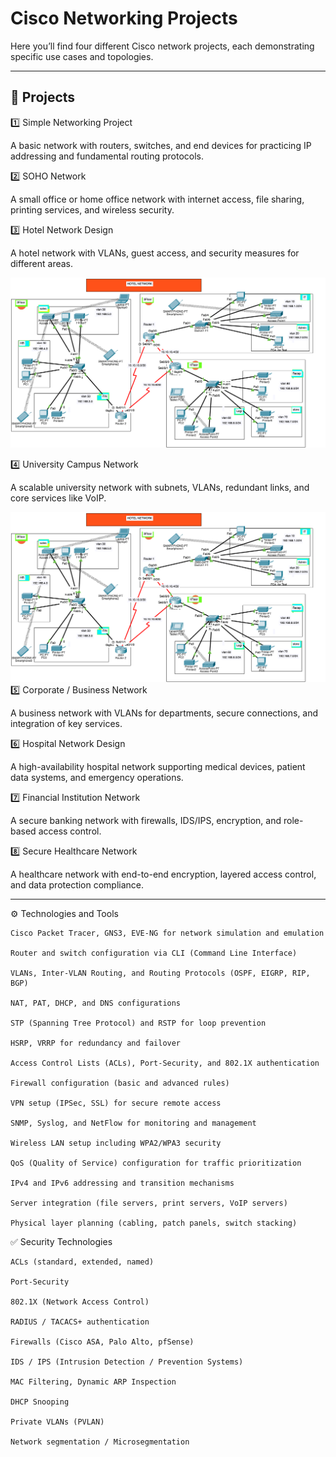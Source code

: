 # Cisco Networking Projects

Here you’ll find four different Cisco network projects, each demonstrating specific use cases and topologies.

---

## 📁 Projects

1️⃣ Simple Networking Project

 A basic network with routers, switches, and end devices for practicing IP addressing and fundamental routing protocols.

2️⃣ SOHO Network

A small office or home office network with internet access, file sharing, printing services, and wireless security.

3️⃣ Hotel Network Design

A hotel network with VLANs, guest access, and security measures for different areas.

 ![Netzwerkdiagramm](https://github.com/ziadat69/Cisco/blob/main/03-%20Hotel%20System%20Network/ciscopic3.png)

4️⃣ University Campus Network

A scalable university network with subnets, VLANs, redundant links, and core services like VoIP.


 ![Netzwerkdiagramm](https://github.com/ziadat69/Cisco/blob/main/03-%20Hotel%20System%20Network/ciscopic3.png)
5️⃣ Corporate / Business Network

A business network with VLANs for departments, secure connections, and integration of key services.

6️⃣ Hospital Network Design

A high-availability hospital network supporting medical devices, patient data systems, and emergency operations.

7️⃣ Financial Institution Network

A secure banking network with firewalls, IDS/IPS, encryption, and role-based access control.

8️⃣ Secure Healthcare Network

A healthcare network with end-to-end encryption, layered access control, and data protection compliance.


---


⚙️ Technologies and Tools

    Cisco Packet Tracer, GNS3, EVE-NG for network simulation and emulation

    Router and switch configuration via CLI (Command Line Interface)

    VLANs, Inter-VLAN Routing, and Routing Protocols (OSPF, EIGRP, RIP, BGP)

    NAT, PAT, DHCP, and DNS configurations

    STP (Spanning Tree Protocol) and RSTP for loop prevention

    HSRP, VRRP for redundancy and failover

    Access Control Lists (ACLs), Port-Security, and 802.1X authentication

    Firewall configuration (basic and advanced rules)

    VPN setup (IPSec, SSL) for secure remote access

    SNMP, Syslog, and NetFlow for monitoring and management

    Wireless LAN setup including WPA2/WPA3 security

    QoS (Quality of Service) configuration for traffic prioritization

    IPv4 and IPv6 addressing and transition mechanisms

    Server integration (file servers, print servers, VoIP servers)

    Physical layer planning (cabling, patch panels, switch stacking)

✅ Security Technologies

    ACLs (standard, extended, named)

    Port-Security

    802.1X (Network Access Control)

    RADIUS / TACACS+ authentication

    Firewalls (Cisco ASA, Palo Alto, pfSense)

    IDS / IPS (Intrusion Detection / Prevention Systems)

    MAC Filtering, Dynamic ARP Inspection

    DHCP Snooping

    Private VLANs (PVLAN)

    Network segmentation / Microsegmentation




